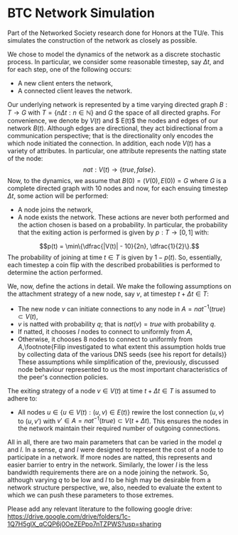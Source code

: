 # BTC Network Simulation

Part of the Networked Society research done for Honors at the TU/e. This simulates the construction of the network as closely as possible. 

We chose to model the dynamics of the network as a discrete stochastic process. In particular, we consider some reasonable timestep, say $\Delta t$, and for each step, one of the following occurs:
- A new client enters the network,
- A connected client leaves the network.

Our underlying network is represented by a time varying directed graph $B: T \rightarrow G$ with $T = \{ n \Delta t : n \in \mathbb{N} \}$ and $G$ the space of all directed graphs. For convenience, we denote by $V(t)$ and $ E(t)$ the nodes and edges of our network $B(t)$. Although edges are directional, they act bidirectional from a communication perspective; that is the directionality only encodes the which node initiated the connection. In addition, each node $V(t)$ has a variety of attributes. In particular, one attribute represents the natting state of the node:
$$nat: V(t) \rightarrow \{ true, false \}.$$
Now, to the dynamics, we assume that $B(0) = (V(0), E(0)) = G$ where $G$ is a complete directed graph with $10$ nodes and now, for each ensuing timestep $\Delta t$, some action will be performed:
- A node joins the network,
- A node exists the network.
These actions are never both performed and the action chosen is based on a probability. In particular, the probability that the exiting action is performed is given by $p: T \rightarrow [0,1]$ with:

$$p(t) = \min\{\dfrac{|V(t)| - 10}{2n}, \dfrac{1}{2}\}.$$
The probability of joining at time $t \in T$ is given by $1 - p(t)$. So, essentially, each timestep a coin flip with the described probabilities is performed to determine the action performed. 

We, now, define the actions in detail. We make the following assumptions on the attachment strategy of a new node, say $v$, at timestep $t + \Delta t \in T$: 

- The new node $v$ can initiate connections to any node in $A = nat^{-1}(true) \subset V(t)$,
- $v$ is natted with probability $q$; that is $nat(v) = true$ with probability $q$.
- If natted, it chooses $l$ nodes to connect to uniformly from $A$,
- Otherwise, it chooses $8$ nodes to connect to uniformly from $A$,\footnote{Filip investigated to what extent this assumption holds true by collecting data of the various DNS seeds (see his report for details)}
These assumptions while simplification of the, previously, discussed node behaviour represented to us the most important characteristics of the peer's connection policies.

The exiting strategy of a node $v \in V(t)$ at time $t + \Delta t \in T$ is assumed to adhere to:
- All nodes $u \in \{ u \in V(t) : (u,v) \in E(t) \}$ rewire the lost connection $(u,v)$ to $(u,v')$ with $v' \in A = nat^{-1}(true) \subset V(t + \Delta t)$.
This ensures the nodes in the network maintain their required number of outgoing connections.

All in all, there are two main parameters that can be varied in the model $q$ and $l$. In a sense, $q$ and $l$ were designed to represent the cost of a node to participate in a network. If more nodes are natted, this represents and easier barrier to entry in the network. Similarly, the lower $l$ is the less bandwidth requirements there are on a node joining the network. So, although varying $q$ to be low and $l$ to be high may be desirable from a network structure perspective, we, also, needed to evaluate the extent to which we can push these parameters to those extremes.

Please add any relevant literature to the following google drive:
https://drive.google.com/drive/folders/1c-1Q7H5glX_qCQP6j0OeZEPpo7nTZPWS?usp=sharing
